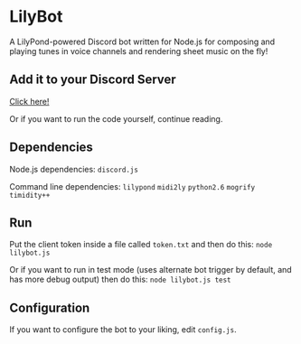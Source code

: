 LilyBot
========

A LilyPond-powered Discord bot written for Node.js for composing and playing tunes in voice channels and rendering sheet music on the fly!

## Add it to your Discord Server

[Click here!](https://discordapp.com/oauth2/authorize?client_id=366712156898590720&scope=bot&permissions=0)

Or if you want to run the code yourself, continue reading.

## Dependencies

Node.js dependencies:
`discord.js`

Command line dependencies:
`lilypond`
`midi2ly`
`python2.6`
`mogrify`
`timidity++`

## Run

Put the client token inside a file called `token.txt` and then do this:
`node lilybot.js`

Or if you want to run in test mode (uses alternate bot trigger by default, and has more debug output) then do this:
`node lilybot.js test`

## Configuration

If you want to configure the bot to your liking, edit `config.js`.
